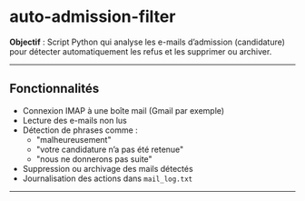 # auto-admission-filter
**Objectif** : Script Python qui analyse les e-mails d’admission (candidature) pour détecter automatiquement les refus et les supprimer ou archiver.

---

## Fonctionnalités

- Connexion IMAP à une boîte mail (Gmail par exemple)
- Lecture des e-mails non lus
- Détection de phrases comme :
  - "malheureusement"
  - "votre candidature n’a pas été retenue"
  - "nous ne donnerons pas suite"
- Suppression ou archivage des mails détectés
- Journalisation des actions dans `mail_log.txt`

---
